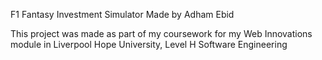 F1 Fantasy Investment Simulator 
Made by
Adham Ebid

This project was made as part of my coursework for my Web Innovations module in Liverpool Hope University, Level H Software Engineering

